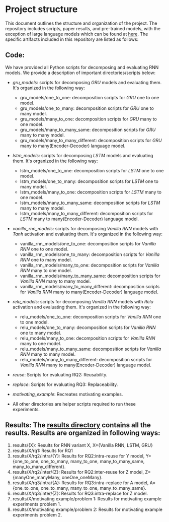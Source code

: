 # Project structure
This document outlines the structure and organization of the project. The repository includes scripts, paper results, and pre-trained models, with the exception of large language models which can be found at [here](https://doi.org/10.57967/hf/0307). 
The specific artifacts included in this repository are listed as follows:

## Code: 
We have provided all Python scripts for decomposing and evaluating RNN models. We provide a description of important directories/scripts below: 

- *gru_models*: scripts for decomposing *GRU* models and evaluating them. It's organized in the following way:
	- gru_models/one_to_one: decomposition scripts for *GRU* one to one model.
	- gru_models/one_to_many: decomposition scripts for *GRU* one to many model.
	- gru_models/many_to_one: decomposition scripts for *GRU* many to one model.
	- gru_models/many_to_many_same: decomposition scripts for *GRU* many to many model.
	- gru_models/many_to_many_different: decomposition scripts for *GRU* many to many(Encoder-Decoder) language model. 
 
- *lstm_models*: scripts for decomposing *LSTM* models and evaluating them. It's organized in the following way:
	- lstm_models/one_to_one: decomposition scripts for *LSTM* one to one model.
	- lstm_models/one_to_many: decomposition scripts for *LSTM* one to many model.
	- lstm_models/many_to_one: decomposition scripts for *LSTM* many to one model.
	- lstm_models/many_to_many_same: decomposition scripts for *LSTM* many to many model.
	- lstm_models/many_to_many_different: decomposition scripts for *LSTM* many to many(Encoder-Decoder) language model.

- *vanilla_rnn_models*: scripts for decomposing *Vanilla RNN* models with *Tanh* activation and evaluating them. It's organized in the following way:
	- vanilla_rnn_models/one_to_one: decomposition scripts for *Vanilla RNN* one to one model.
	- vanilla_rnn_models/one_to_many: decomposition scripts for *Vanilla RNN* one to many model.
	- vanilla_rnn_models/many_to_one: decomposition scripts for *Vanilla RNN* many to one model.
	- vanilla_rnn_models/many_to_many_same: decomposition scripts for *Vanilla RNN* many to many model.
	- vanilla_rnn_models/many_to_many_different: decomposition scripts for *Vanilla RNN* many to many(Encoder-Decoder) language model.

- *relu_models*: scripts for decomposing *Vanilla RNN* models with *Relu* activation and evaluating them. It's organized in the following way:
	- relu_models/one_to_one: decomposition scripts for *Vanilla RNN* one to one model.
	- relu_models/one_to_many: decomposition scripts for *Vanilla RNN* one to many model.
	- relu_models/many_to_one: decomposition scripts for *Vanilla RNN* many to one model.
	- relu_models/many_to_many_same: decomposition scripts for *Vanilla RNN* many to many model.
	- relu_models/many_to_many_different: decomposition scripts for *Vanilla RNN* many to many(Encoder-Decoder) language model.

- *reuse*: Scripts for evaluating RQ2: Reusability.

- *replace*: Scripts for evaluating RQ3: Replaceability.

- *motivating_example*: Recreates motivating examples.

- All other directories are helper scripts required to run these experiments.


## Results: The [results directory](/results) contains all the results. Results are organized in following ways:

1. results/{X}: Results for RNN variant X, X={Vanilla RNN, LSTM, GRU}
2. results/X/rq1: Results for RQ1
3. results/X/rq2/intra/{Y}: Results for RQ2:intra-reuse for Y model, Y={one_to_one, one_to_many, many_to_one, many_to_many_same, many_to_many_different}.
4. results/X/rq2/inter/{Z}: Results for RQ2:inter-reuse for Z model, Z={manyOne_manyMany, oneOne_oneMany}.
5. results/X/rq3/intra/{A}: Results for RQ3:intra-replace for A model, A={one_to_one, one_to_many, many_to_one, many_to_many_same}.
6. results/X/rq3/inter/{Z}: Results for RQ3:intra-replace for Z model.
7. results/X/motivating example/problem 1: Results for motivating example experiments problem 1. 
8. results/X/motivating example/problem 2: Results for motivating example experiments problem 2. 
